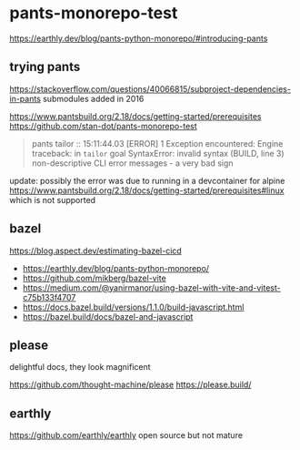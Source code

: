 # pants-monorepo-test

<https://earthly.dev/blog/pants-python-monorepo/#introducing-pants>

## trying pants

<https://stackoverflow.com/questions/40066815/subproject-dependencies-in-pants>
submodules added in 2016

<https://www.pantsbuild.org/2.18/docs/getting-started/prerequisites>
 <https://github.com/stan-dot/pants-monorepo-test>

>   pants tailor ::
> 15:11:44.03 [ERROR] 1 Exception encountered:
> Engine traceback:
>   in `tailor` goal
> SyntaxError: invalid syntax (BUILD, line 3)
non-descriptive CLI error messages - a very bad sign
>

update: possibly the error was due to running in a devcontainer for alpine https://www.pantsbuild.org/2.18/docs/getting-started/prerequisites#linux
which is not supported 

## bazel

<https://blog.aspect.dev/estimating-bazel-cicd>

- <https://earthly.dev/blog/pants-python-monorepo/>
- <https://github.com/mikberg/bazel-vite>
- <https://medium.com/@yanirmanor/using-bazel-with-vite-and-vitest-c75b133f4707>
- <https://docs.bazel.build/versions/1.1.0/build-javascript.html>
- <https://bazel.build/docs/bazel-and-javascript>

## please
delightful docs, they look magnificent

<https://github.com/thought-machine/please>
<https://please.build/>

## earthly

<https://github.com/earthly/earthly>
open source but not mature
